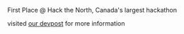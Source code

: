 First Place @ Hack the North, Canada's largest hackathon

visited [our devpost](https://devpost.com/software/vibe-director) for more information
